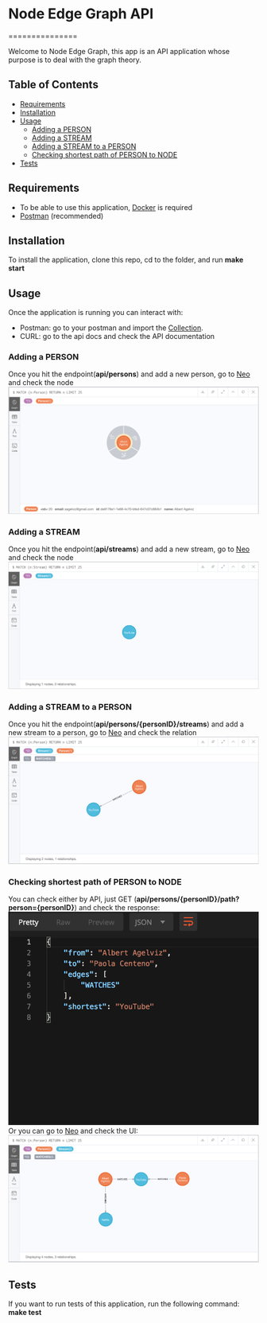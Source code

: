 # Node Edge Graph API
===============

Welcome to Node Edge Graph, this app is an API application whose purpose is to deal with the graph theory.

## Table of Contents
* [Requirements](#requirements)
* [Installation](#installation)
* [Usage](#usage)
    * [Adding a PERSON](#adding-a-person)
    * [Adding a STREAM](#adding-a-stream)
    * [Adding a STREAM to a PERSON](#adding-a-stream-to-a-person)
    * [Checking shortest path of PERSON to NODE](#checking-shortest-path-of-person-to-node)
* [Tests](#tests)

## Requirements
- To be able to use this application, [Docker](https://www.docker.com/) is required
- [Postman](https://www.getpostman.com/) (recommended)

## Installation
To install the application, clone this repo, cd to the folder, and run **make start**

## Usage
Once the application is running you can interact with:
- Postman: go to your postman and import the [Collection](./api-postman.json).
- CURL: go to the api docs and check the API documentation

### Adding a PERSON
Once you hit the endpoint(**api/persons**) and add a new person, go to [Neo](http://127.0.0.1:7474/browser/) and check the node
![Adding a PERSON](./docs/assets/person/adding-person.png)

### Adding a STREAM
Once you hit the endpoint(**api/streams**) and add a new stream, go to [Neo](http://127.0.0.1:7474/browser/) and check the node
![Adding a STREAM](./docs/assets/stream/adding-stream.png)

### Adding a STREAM to a PERSON
Once you hit the endpoint(**api/persons/{personID}/streams**) and add a new stream to a person, go to [Neo](http://127.0.0.1:7474/browser/) and check the relation
![Adding a STREAM to a PERSON](./docs/assets/person/adding-stream-to-person.png)

### Checking shortest path of PERSON to NODE
You can check either by API, just GET (**api/persons/{personID}/path?person={personID}**) and check the response:
![Checking shortest path of PERSON to NODE](./docs/assets/person/shortes-path-api.png)
Or you can go to [Neo](http://127.0.0.1:7474/browser/) and check the UI:
![Checking shortest path of PERSON to NODE](./docs/assets/person/shortest-path.png)

## Tests
If you want to run tests of this application, run the following command: **make test**
